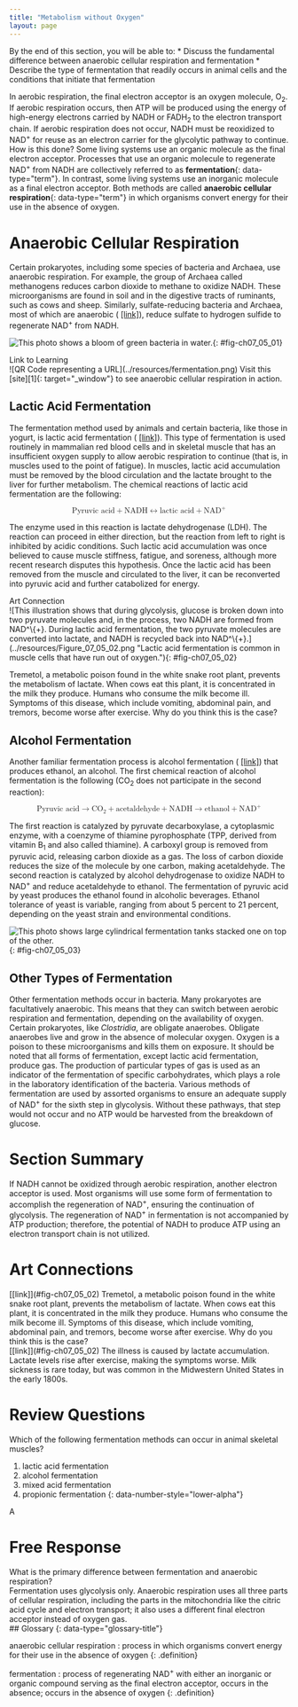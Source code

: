 ```yaml
---
title: "Metabolism without Oxygen"
layout: page
---
```



<div data-type="abstract" markdown="1">
By the end of this section, you will be able to:
* Discuss the fundamental difference between anaerobic cellular respiration and fermentation
* Describe the type of fermentation that readily occurs in animal cells and the conditions that initiate that fermentation

</div>

In aerobic respiration, the final electron acceptor is an oxygen molecule, O<sub>2</sub>. If aerobic respiration occurs, then ATP will be produced using the energy of high-energy electrons carried by NADH or FADH<sub>2 </sub>to the electron transport chain. If aerobic respiration does not occur, NADH must be reoxidized to NAD<sup>+</sup> for reuse as an electron carrier for the glycolytic pathway to continue. How is this done? Some living systems use an organic molecule as the final electron acceptor. Processes that use an organic molecule to regenerate NAD<sup>+</sup> from NADH are collectively referred to as **fermentation**{: data-type="term"}. In contrast, some living systems use an inorganic molecule as a final electron acceptor. Both methods are called **anaerobic cellular respiration**{: data-type="term"} in which organisms convert energy for their use in the absence of oxygen.

# Anaerobic Cellular Respiration

Certain prokaryotes, including some species of bacteria and Archaea, use anaerobic respiration. For example, the group of Archaea called methanogens reduces carbon dioxide to methane to oxidize NADH. These microorganisms are found in soil and in the digestive tracts of ruminants, such as cows and sheep. Similarly, sulfate-reducing bacteria and Archaea, most of which are anaerobic ( [\[link\]](#fig-ch07_05_01)), reduce sulfate to hydrogen sulfide to regenerate NAD<sup>+</sup> from NADH.

 ![This photo shows a bloom of green bacteria in water.](../resources/Figure_07_05_01.jpg "The green color seen in these coastal waters is from an eruption of hydrogen sulfide-producing bacteria. These anaerobic, sulfate-reducing bacteria release hydrogen sulfide gas as they decompose algae in the water. (credit: modification of work by NASA/Jeff Schmaltz, MODIS Land Rapid Response Team at NASA GSFC, Visible Earth Catalog of NASA images)"){: #fig-ch07_05_01}

<div data-type="note" data-has-label="true" class="note interactive" data-label="" markdown="1">
<div data-type="title" class="title">
Link to Learning
</div>
<span data-type="media" data-alt="QR Code representing a URL"> ![QR Code representing a URL](../resources/fermentation.png) </span>
Visit this [site][1]{: target="_window"} to see anaerobic cellular respiration in action.

</div>

## Lactic Acid Fermentation

The fermentation method used by animals and certain bacteria, like those in yogurt, is lactic acid fermentation ( [\[link\]](#fig-ch07_05_02)). This type of fermentation is used routinely in mammalian red blood cells and in skeletal muscle that has an insufficient oxygen supply to allow aerobic respiration to continue (that is, in muscles used to the point of fatigue). In muscles, lactic acid accumulation must be removed by the blood circulation and the lactate brought to the liver for further metabolism. The chemical reactions of lactic acid fermentation are the following:

<div data-type="equation" class="equation" id="eip-345">
<math xmlns="http://www.w3.org/1998/Math/MathML" display="block"> <mrow> <mtext>Pyruvic acid</mtext> <mo>+</mo> <mtext>NADH</mtext> <mrow><mo stretchy="false">↔</mo></mrow> <mtext>lactic acid</mtext> <mo>+</mo> <msup> <mtext>NAD</mtext> <mrow> <mo>+</mo> </mrow> </msup> </mrow> </math>
</div>

The enzyme used in this reaction is lactate dehydrogenase (LDH). The reaction can proceed in either direction, but the reaction from left to right is inhibited by acidic conditions. Such lactic acid accumulation was once believed to cause muscle stiffness, fatigue, and soreness, although more recent research disputes this hypothesis. Once the lactic acid has been removed from the muscle and circulated to the liver, it can be reconverted into pyruvic acid and further catabolized for energy.

<div data-type="note" data-has-label="true" class="note art-connection" data-label="" markdown="1">
<div data-type="title" class="title">
Art Connection
</div>
![This illustration shows that during glycolysis, glucose is broken down into two pyruvate molecules and, in the process, two NADH are formed from NAD^\{+}. During lactic acid fermentation, the two pyruvate molecules are converted into lactate, and NADH is recycled back into NAD^\{+}.](../resources/Figure_07_05_02.png "Lactic acid fermentation is common in muscle cells that have run out of oxygen."){: #fig-ch07_05_02}



Tremetol, a metabolic poison found in the white snake root plant, prevents the metabolism of lactate. When cows eat this plant, it is concentrated in the milk they produce. Humans who consume the milk become ill. Symptoms of this disease, which include vomiting, abdominal pain, and tremors, become worse after exercise. Why do you think this is the case?

<!-- [link]Figure 07_05_02[/link]The illness is caused by lactate accumulation. Lactate levels rise after exercise, making the symptoms worse. Milk sickness is rare today, but was common in the Midwestern United States in the early 1800s. -->

</div>

## Alcohol Fermentation

Another familiar fermentation process is alcohol fermentation ( [\[link\]](#fig-ch07_05_03)) that produces ethanol, an alcohol. The first chemical reaction of alcohol fermentation is the following (CO<sub>2</sub> does not participate in the second reaction):

<div data-type="equation" class="equation" id="eip-10">
<math xmlns="http://www.w3.org/1998/Math/MathML" display="block"> <mrow> <mtext>Pyruvic acid</mtext> <mo stretchy="false">→</mo> <msub> <mtext>CO</mtext> <mrow> <mn>2</mn> </mrow> </msub> <mo>+</mo> <mtext>acetaldehyde</mtext> <mo>+</mo> <mtext>NADH</mtext> <mo stretchy="false">→</mo> <mtext>ethanol</mtext> <mo>+</mo> <msup> <mtext>NAD</mtext> <mrow> <mo>+</mo> </mrow> </msup> </mrow> </math>
</div>

The first reaction is catalyzed by pyruvate decarboxylase, a cytoplasmic enzyme, with a coenzyme of thiamine pyrophosphate (TPP, derived from vitamin B<sub>1</sub> and also called thiamine). A carboxyl group is removed from pyruvic acid, releasing carbon dioxide as a gas. The loss of carbon dioxide reduces the size of the molecule by one carbon, making acetaldehyde. The second reaction is catalyzed by alcohol dehydrogenase to oxidize NADH to NAD<sup>+</sup> and reduce acetaldehyde to ethanol. The fermentation of pyruvic acid by yeast produces the ethanol found in alcoholic beverages. Ethanol tolerance of yeast is variable, ranging from about 5 percent to 21 percent, depending on the yeast strain and environmental conditions.

 ![This photo shows large cylindrical fermentation tanks stacked one on top of the other.](../resources/Figure_07_05_03.jpg "Fermentation of grape juice into wine produces CO2 as a byproduct. Fermentation tanks have valves so that the pressure inside the tanks created by the carbon dioxide produced can be released."){: #fig-ch07_05_03}

## Other Types of Fermentation

Other fermentation methods occur in bacteria. Many prokaryotes are facultatively anaerobic. This means that they can switch between aerobic respiration and fermentation, depending on the availability of oxygen. Certain prokaryotes, like *Clostridia*, are obligate anaerobes. Obligate anaerobes live and grow in the absence of molecular oxygen. Oxygen is a poison to these microorganisms and kills them on exposure. It should be noted that all forms of fermentation, except lactic acid fermentation, produce gas. The production of particular types of gas is used as an indicator of the fermentation of specific carbohydrates, which plays a role in the laboratory identification of the bacteria. Various methods of fermentation are used by assorted organisms to ensure an adequate supply of NAD<sup>+</sup> for the sixth step in glycolysis. Without these pathways, that step would not occur and no ATP would be harvested from the breakdown of glucose.

# Section Summary

If NADH cannot be oxidized through aerobic respiration, another electron acceptor is used. Most organisms will use some form of fermentation to accomplish the regeneration of NAD<sup>+</sup>, ensuring the continuation of glycolysis. The regeneration of NAD<sup>+</sup> in fermentation is not accompanied by ATP production; therefore, the potential of NADH to produce ATP using an electron transport chain is not utilized.

# Art Connections

<div data-type="exercise" class="exercise">
<div data-type="problem" class="problem" markdown="1">
[[link]](#fig-ch07_05_02) Tremetol, a metabolic poison found in the white snake root plant, prevents the metabolism of lactate. When cows eat this plant, it is concentrated in the milk they produce. Humans who consume the milk become ill. Symptoms of this disease, which include vomiting, abdominal pain, and tremors, become worse after exercise. Why do you think this is the case?

</div>
<div data-type="solution" class="solution" markdown="1">
[[link]](#fig-ch07_05_02) The illness is caused by lactate accumulation. Lactate levels rise after exercise, making the symptoms worse. Milk sickness is rare today, but was common in the Midwestern United States in the early 1800s.

</div>
</div>

# Review Questions

<div data-type="exercise" class="exercise">
<div data-type="problem" class="problem" markdown="1">
Which of the following fermentation methods can occur in animal skeletal muscles?

1.  lactic acid fermentation
2.  alcohol fermentation
3.  mixed acid fermentation
4.  propionic fermentation
{: data-number-style="lower-alpha"}

</div>
<div data-type="solution" class="solution" markdown="1">
A

</div>
</div>

# Free Response

<div data-type="exercise" class="exercise">
<div data-type="problem" class="problem" markdown="1">
What is the primary difference between fermentation and anaerobic respiration?

</div>
<div data-type="solution" class="solution" markdown="1">
Fermentation uses glycolysis only. Anaerobic respiration uses all three parts of cellular respiration, including the parts in the mitochondria like the citric acid cycle and electron transport; it also uses a different final electron acceptor instead of oxygen gas.

</div>
</div>

<div data-type="glossary" markdown="1">
## Glossary
{: data-type="glossary-title"}

anaerobic cellular respiration
: process in which organisms convert energy for their use in the absence of oxygen
{: .definition}

fermentation
: process of regenerating NAD<sup>+</sup> with either an inorganic or organic compound serving as the final electron acceptor, occurs in the absence; occurs in the absence of oxygen
{: .definition}

</div>



[1]: http://openstaxcollege.org/l/fermentation
